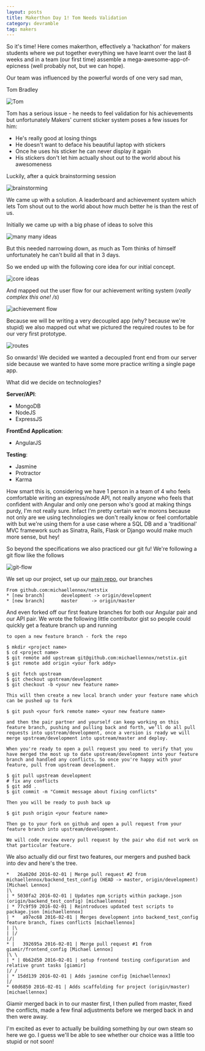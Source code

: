```yaml
---
layout: posts
title: Makerthon Day 1! Tom Needs Validation
category: devramble
tag: makers
---
```


So it's time! Here comes makerthon, effectively a 'hackathon' for makers students where we put together everything we have learnt over the last 8 weeks and in a team (our first time) assemble a mega-awesome-app-of-epicness (well probably not, but we can hope).

Our team was influenced by the powerful words of one very sad man,

Tom Bradley

![Tom](http://i.imgur.com/bCmp3xT.jpg)

Tom has a serious issue - he needs to feel validation for his achievements but unfortunately Makers' current sticker system poses a few issues for him:

* He's really good at losing things
* He doesn't want to deface his beautiful laptop with stickers
* Once he uses his sticker he can never display it again
* His stickers don't let him actually shout out to the world about his awesomeness

Luckily, after a quick brainstorming session

![brainstorming](http://i.imgur.com/erLbmfl.jpg)

We came up with a solution. A leaderboard and achievement system which lets Tom shout out to the world about how much better he is than the rest of us.

Initially we came up with a big phase of ideas to solve this

![many many ideas](http://i.imgur.com/Exo227v.jpg)

But this needed narrowing down, as much as Tom thinks of himself unfortunately he can't build all that in 3 days.

So we ended up with the following core idea for our initial concept.

![core ideas](http://i.imgur.com/zYqGAIk.jpg)

And mapped out the user flow for our achievement writing system (_really complex this one! /s_)

![achievement flow](http://i.imgur.com/7c3od2R.jpg)

Because we will be writing a very decoupled app (why? because we're stupid) we also mapped out what we pictured the required routes to be for our very first prototype.

![routes](http://i.imgur.com/l3LH48p.jpg)

So onwards! We decided we wanted a decoupled front end from our server side because we wanted to have some more practice writing a single page app.

What did we decide on technologies?

__Server/API__:

* MongoDB
* NodeJS
* ExpressJS

__FrontEnd Application__:

* AngularJS

__Testing__:

* Jasmine
* Protractor
* Karma

How smart this is, considering we have 1 person in a team of 4 who feels comfortable writing an express/node API, not really anyone who feels that confident with Angular and only one person who's good at making things purdy, I'm not really sure. Infact I'm pretty certain we're morons because not only are we using technologies we don't really know or feel comfortable with but we're using them for a use case where a SQL DB and a 'traditional' MVC framework such as Sinatra, Rails, Flask or Django would make much more sense, but hey!

So beyond the specifications we also practiced our git fu! We're following a git flow like the follows

![git-flow](http://lanziani.com/slides/gitflow/images/gitflow_1.png)

We set up our project, set up our [main repo](https://github.com/michaellennox/netstix), our branches

~~~
From github.com:michaellennox/netstix
* [new branch]      development -> origin/development
* [new branch]      master     -> origin/master
~~~

And even forked off our first feature branches for both our Angular pair and our API pair. We wrote the following little contributor gist so people could quickly get a feature branch up and running

~~~
to open a new feature branch - fork the repo

$ mkdir <project name>
$ cd <project name>
$ git remote add upstream git@github.com:michaellennox/netstix.git
$ git remote add origin <your fork addy>

$ git fetch upstream
$ git checkout upstream/development
$ git checkout -b <your new feature name>

This will then create a new local branch under your feature name which can be pushed up to fork

$ git push <your fork remote name> <your new feature name>

and then the pair partner and yourself can keep working on this feature branch, pushing and pulling back and forth, we’ll do all pull requests into upstream/development, once a version is ready we will merge upstream/development into upstream/master and deploy.

When you're ready to open a pull request you need to verify that you have merged the most up to date upstream/development into your feature branch and handled any conflicts. So once you're happy with your feature, pull from upstream development.

$ git pull upstream development
# fix any conflicts
$ git add .
$ git commit -m "Commit message about fixing conflicts"

Then you will be ready to push back up

$ git push origin <your feature name>

Then go to your fork on github and open a pull request from your feature branch into upstream/development.

We will code review every pull request by the pair who did not work on that particular feature.
~~~

We also actually did our first two features, our mergers and pushed back into dev and here's the tree.

~~~
*   26a020d 2016-02-01 | Merge pull request #2 from michaellennox/backend_test_config (HEAD -> master, origin/development) [Michael Lennox]
|\
| * 5030fa2 2016-02-01 | Updates npm scripts within package.json (origin/backend_test_config) [michaellennox]
| * 77c9f59 2016-02-01 | Reintroduces updated test scripts to package.json [michaellennox]
| *   a97ec68 2016-02-01 | Merges development into backend_test_config feature branch, fixes conflicts [michaellennox]
| |\
| |/
|/|
* |   392695a 2016-02-01 | Merge pull request #1 from giamir/frontend_config [Michael Lennox]
|\ \
| * | 0b62d50 2016-02-01 | setup frontend testing configuration and relative grunt tasks [giamir]
|/ /
| * 15dd139 2016-02-01 | Adds jasmine config [michaellennox]
|/
* 60d6850 2016-02-01 | Adds scaffolding for project (origin/master) [michaellennox]
~~~

Giamir merged back in to our master first, I then pulled from master, fixed the conflicts, made a few final adjustments before we merged back in and then were away.

I'm excited as ever to actually be building something by our own steam so here we go. I guess we'll be able to see whether our choice was a little too stupid or not soon!
